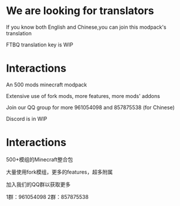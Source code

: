 # We are looking for translators

If you know both English and Chinese,you can join this modpack's translation

FTBQ translation key is WIP

# Interactions

An 500 mods minecraft modpack

Extensive use of fork mods, more features, more mods' addons

Join our QQ group for more 961054098 and 857875538 (for Chinese)

Discord is in WIP
# Interactions

500+模组的Minecraft整合包

大量使用fork模组，更多的features，超多附属

加入我们的QQ群以获取更多 

1群：961054098 2群：857875538
